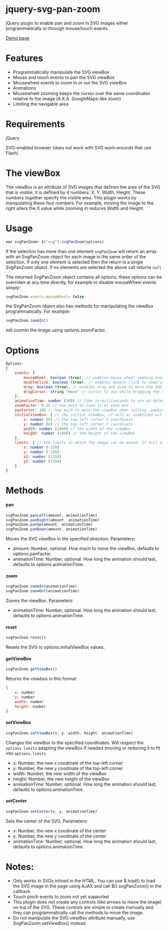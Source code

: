 jquery-svg-pan-zoom
=============

jQuery plugin to enable pan and zoom in SVG images either programmatically or through mouse/touch events.

[Demo page](http://danielhoffmann.github.io/jquery-svg-pan-zoom/)

# Features
 - Programmatically manipulate the SVG viewBox
 - Mouse and touch events to pan the SVG viewBox
 - Mousewheel events to zoom in or out the SVG viewBox
 - Animations
 - Mousewheel zooming keeps the cursor over the same coordinates relative to the image (A.K.A. GoogleMaps-like zoom)
 - Limiting the navigable area



# Requirements

jQuery

SVG-enabled browser (does not work with SVG work-arounds that use Flash)

# The viewBox
The viewBox is an attribute of SVG images that defines the area of the SVG that is visible, it is defined by 4 numbers: X, Y, Width, Height. These numbers together specify the visible area. This plugin works by manipulating these four numbers. For example, moving the image to the right alters the X value while zooming in reduces Width and Height.


# Usage
```javascript
var svgPanZoom= $("svg").svgPanZoom(options)
```
If the selection has more than one element `svgPanZoom` will return an array with an SvgPanZoom object for each image in the same order of the selection. If only one element is selected then the return is a single SvgPanZoom object. If no elements are selected the above call returns `null`

The returned SvgPanZoom object contains all options, these options can be overriden at any time directly, for example to disable mouseWheel events simply:
```javascript
svgPanZoom.events.mouseWheel= false
```

the SvgPanZoom object also has methods for manipulating the viewBox programmatically. For example:
```javascript
svgPanZoom.zoomIn()
```
will zoomIn the image using options.zoomFactor.



# Options
```javascript
Options:
{
    events: {
        mouseWheel: boolean (true), // enables mouse wheel zooming events
        doubleClick: boolean (true), // enables double-click to zoom-in events
        drag: boolean (true), // enables drag and drop to move the SVG events
        dragCursor: string "move" // cursor to use while dragging the SVG
    },
    animationTime: number (300) // time in milliseconds to use as default for animations. Set 0 to remove the animation
    zoomFactor: 0.25 // how much to zoom-in or zoom-out
    panFactor: 100 // how much to move the viewBox when calling .panDirection() methods
    initialViewBox: { // the initial viewBox, if null or undefined will try to use the viewBox set in the svg tag. Also accepts string in the format "X Y Width Height"
        x: number (0) // the top-left corner X coordinate
        y: number (0) // the top-left corner Y coordinate
        width: number (1000) // the width of the viewBox
        height: number (1000) // the height of the viewBox
    },
    limits: { // the limits in which the image can be moved. If null or undefined will use the initialViewBox plus 15% in each direction
        x: number (-150)
        y: number (-150)
        x2: number (1150)
        y2: number (1150)
    }
}
```

# Methods

#### pan
```javascript
svgPanZoom.panLeft(amount, animationTime)
svgPanZoom.panRight(amount, animationTime)
svgPanZoom.panUp(amount, animationTime)
svgPanZoom.panDown(amount, animationTime)
```
Moves the SVG viewBox in the specified direction. Parameters:
 - amount: Number, optional. How much to move the viewBox, defaults to options.panFactor.
 - animationTime: Number, optional. How long the animation should last, defaults to options.animationTime.


#### zoom
```javascript
svgPanZoom.zoomIn(animationTime)
svgPanZoom.zoomOut(animationTime)
```
Zooms the viewBox. Parameters:
 - animationTime: Number, optional. How long the animation should last, defaults to options.animationTime.


#### reset
```javascript
svgPanZoom.reset()
```
Resets the SVG to options.initialViewBox values.

#### getViewBox
```javascript
svgPanZoom.getViewBox()
```
Returns the viewbox in this format:
```javascript
{
    x: number
    y: number
    width: number
    height: number
}
```

#### setViewBox
```javascript
svgPanZoom.setViewBox(x, y, width, height, animationTime)
```
Changes the viewBox to the specified coordinates. Will respect the `options.limits` adapting the viewBox if needed (moving or reducing it to fit into `options.limits`
 - x: Number, the new x coodinate of the top-left corner
 - y: Number, the new y coodinate of the top-left corner
 - width: Number, the new width of the viewBox
 - height: Number, the new height of the viewBox
 - animationTime: Number, optional. How long the animation should last, defaults to options.animationTime.

#### setCenter
```javascript
svgPanZoom.setCenter(x, y, animationTime)
```
Sets the center of the SVG. Parameters:
 - x: Number, the new x coodinate of the center
 - y: Number, the new y coodinate of the center
 - animationTime: Number, optional. How long the animation should last, defaults to options.animationTime.




# Notes:

 - Only works in SVGs inlined in the HTML. You can use $.load() to load the SVG image in the page using AJAX and call $().svgPanZoom() in the callback
 - Touch pinch events to zoom not yet supported
 - This plugin does not create any controls (like arrows to move the image) on top of the SVG. These controls are simple to create manually and they can programmatically call the methods to move the image.
 - Do not manipulate the SVG viewBox attribute manually, use SvgPanZoom.setViewBox() instead

